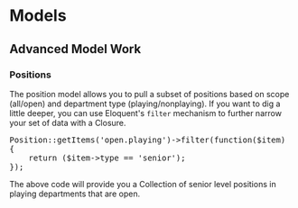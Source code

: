 # Models

## Advanced Model Work

### Positions

The position model allows you to pull a subset of positions based on scope (all/open) and department type (playing/nonplaying). If you want to dig a little deeper, you can use Eloquent's `filter` mechanism to further narrow your set of data with a Closure.

<pre>Position::getItems('open.playing')->filter(function($item)
{
	return ($item->type == 'senior');
});</pre>

The above code will provide you a Collection of senior level positions in playing departments that are open.